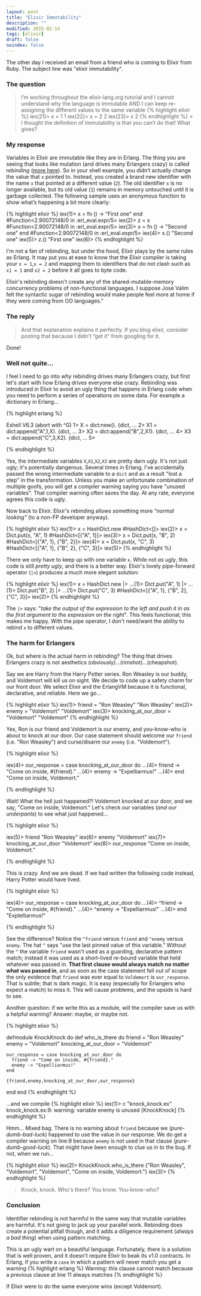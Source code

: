 ```yaml
---
layout: post
title: "Elixir Immutability"
description: ""
modified: 2015-02-14
tags: [elixir]
draft: false
noindex: false
---
```


The other day I received an email from a friend who is coming to Elixir from Ruby. The subject line
was "elixir immutability".

### The question

> I’m working throughout the elixir-lang.org tutorial and I cannot understand why the language
> is immutable AND I can keep re-assigning the different values to the same variable
> {% highlight elixir %}
 iex(21)> x = 1
 1
 iex(22)> x = 2
 2
 iex(23)> x
 2
{% endhighlight %} > I thought the definition of immutability is that you can’t do that!  What gives?


### My response
Variables in Elixir are immutable like they are in Erlang. The thing you are seeing that looks like mutation (and drives many Erlangers crazy) is called *rebinding* ([more here](http://en.wikipedia.org/wiki/Name_binding#Rebinding_and_mutation)). So in your shell example, you didn’t actually change the value that `x` pointed to. Instead, you created a brand new identifier with the name `x` that pointed at a different value (`2`). The old identifier `x` is no longer available, but its old value (`1`) remains in memory untouched until it is garbage collected. The following sample uses an anonymous function to show what’s happening a bit more clearly:

{% highlight elixir %}
iex(1)> x = fn () -> "First one" end
#Function<2.90072148/0 in :erl_eval.expr/5>
iex(2)> z = x
#Function<2.90072148/0 in :erl_eval.expr/5>
iex(3)> x = fn () -> "Second one" end
#Function<2.90072148/0 in :erl_eval.expr/5>
iex(4)> x.()
"Second one"
iex(5)> z.()
"First one"
iex(6)>
{% endhighlight %}

I'm not a fan of rebinding, but under the hood, Elixir plays by the same rules as Erlang. It may put you at ease to know that the Elixir compiler is taking your `x = 1`,`x = 2` and mapping them to identifiers that do not clash such as `x1 = 1` and `x2 = 2` before it all goes to byte code. 

Elixir's rebinding doesn't create any of the shared-mutable-memory concurrency problems of non-functional languages. I suppose José Valim felt the syntactic sugar of rebinding would make people feel more at home if they were coming from OO languages."

### The reply
> And that explanation explains it perfectly. If you blog elixir, consider posting that because I didn’t “get it” from googling for it.

Done!

### Well not quite...

I feel I need to go into _why_ rebinding drives many Erlangers crazy, but first let's start with how Erlang drives everyone else crazy. Rebinding was introduced in Elixir to avoid an ugly thing that happens in Erlang code when you need to perform a series of operations on some data. For example a dictionary in Erlang...

{% highlight erlang %}

Eshell V6.3  (abort with ^G)
1> X = dict:new().
{dict, ...
2> X1 = dict:append("A",1,X).
{dict, ...
3> X2 = dict:append("B",2,X1).
{dict, ...
4> X3 = dict:append("C",3,X2).
{dict, ...
5>

{% endhighlight %}

Yes, the intermediate variables `X`,`X1`,`X2`,`X3` are pretty darn ugly. It's not just ugly; it's potentially dangerous. Several times in Erlang, I've accidentally passed the wrong intermediate variable to a `dict` and as a result "lost a step" in the transformation. Unless you make an unfortunate combination of multiple goofs, you will get a compiler warning saying you have "unused variables". That compiler warning often saves the day. At any rate, everyone agrees this code is ugly.

Now back to Elixir. Elixir's rebinding allows something more _"normal looking"_ (to a non-FP developer anyway).

{% highlight elixir %}
iex(1)> x = HashDict.new
#HashDict<[]>
iex(2)> x = Dict.put(x, "A", 1)
#HashDict<[{"A", 1}]>
iex(3)> x = Dict.put(x, "B", 2)
#HashDict<[{"A", 1}, {"B", 2}]>
iex(4)> x = Dict.put(x, "C", 3)
#HashDict<[{"A", 1}, {"B", 2}, {"C", 3}]>
iex(5)>
{% endhighlight %}

There we only have to keep up with one variable `x`. While not _as ugly_, this code is still _pretty ugly_, and there is a better way. Elixir's lovely pipe-forward operator (`|>`) produces a much more elegant solution:

{% highlight elixir %}
iex(1)> x = HashDict.new |>
...(1)> Dict.put("A", 1) |>
...(1)> Dict.put("B", 2) |>
...(1)> Dict.put("C", 3)
#HashDict<[{"A", 1}, {"B", 2}, {"C", 3}]>
iex(2)>
{% endhighlight %}

The `|>` says: "*take the output of the expression to the left and push it in as the first argument to the expression on the right*". This feels functional; this makes me happy. With the pipe operator, I don't need/want the ability to rebind `x` to different values. 

### The harm for Erlangers

Ok, but where is the actual harm in rebinding? The thing that drives Erlangers crazy is not aesthetics (obviously)...(rimshot)...(cheapshot).

Say we are Harry from the Harry Potter series. Ron Weasley is our buddy, and Voldemort will kill us on sight. We decide to code up a safety charm for our front door. We select Elixir and the ErlangVM because it is functional, declarative, and reliable. Here we go...

{% highlight elixir %}
iex(1)> friend = "Ron Weasley"
"Ron Weasley"
iex(2)> enemy = "Voldemort"
"Voldemort"
iex(3)> knocking_at_our_door = "Voldemort"
"Voldemort"
{% endhighlight %}

Yes, Ron is our friend and Voldemort is our enemy, and you-know-who is about to knock at our door. Our case statement should welcome our `friend` (i.e. "Ron Weasley") and curse/disarm our `enemy` (i.e. "Voldemort").

{% highlight elixir %}

iex(4)> our_response = case knocking_at_our_door do
...(4)>   friend -> "Come on inside, #{friend}."
...(4)>   enemy -> "Expelliarmus!"
...(4)> end
"Come on inside, Voldemort."

{% endhighlight %}

Wait! What the hell just happened?! Voldemort knocked at our door, and we say, "Come on inside, Voldemort." Let's check our variables (_and our underpants_) to see what just happened...

{% highlight elixir %}

iex(5)> friend
"Ron Weasley"
iex(6)> enemy
"Voldemort"
iex(7)> knocking_at_our_door
"Voldemort"
iex(8)> our_response
"Come on inside, Voldemort."

{% endhighlight %}

This is crazy. And we are dead. If we had written the following code instead, Harry Potter would have lived.

{% highlight elixir %}

iex(4)> our_response = case knocking_at_our_door do
...(4)>   ^friend -> "Come on inside, #{friend}."
...(4)>   ^enemy -> "Expelliarmus!"
...(4)> end
"Explelliarmus!"

{% endhighlight %}

See the difference? Notice the `^friend` versus `friend` and `^enemy` versus `enemy`. The hat `^` says "use the last pinned value of this variable." Without the `^` the variable `friend` wasn't used as a guarding, declarative pattern match; instead it was used as a short-lived re-bound variable that held whatever was passed in. **That first clause would always match no matter what was passed in**, and as soon as the case statement fell out of scope the only evidence that `friend` was ever equal to `Voldemort` is `our_response`. That is subtle; that is dark magic. It is easy (especially for Erlangers who expect a match) to miss it. This will cause problems, and the upside is hard to see. 

Another question: if we write this as a module, will the compiler save us with a helpful warning? Answer: maybe, or maybe not.

{% highlight elixir %}

defmodule KnockKnock do 
  def who_is_there do
    friend = "Ron Weasley"
    enemy = "Voldemort"
    knocking_at_our_door = "Voldemort"

    our_response = case knocking_at_our_door do
      friend -> "Come on inside, #{friend}."
      enemy -> "Expelliarmus!"
    end

    {friend,enemy,knocking_at_our_door,our_response}
  end
end
{% endhighlight %}

...and we compile
{% highlight elixir %}
iex(1)> c "knock_knock.ex"
knock_knock.ex:9: warning: variable enemy is unused
[KnockKnock]
{% endhighlight %}

Hmm... Mixed bag. There is no warning about `friend` because we (_pure-dumb-bad-luck_) happened to use the value in our response. We do get a compiler warning on line:9 because `enemy` is not used in that clause (_pure-dumb-good-luck_). That might have been enough to clue us in to the bug. If not, when we run... 

{% highlight elixir %}
iex(2)> KnockKnock.who_is_there
{"Ron Weasley", "Voldemort", "Voldemort", "Come on inside, Voldemort."}
iex(3)>
{% endhighlight %}

> Knock, knock. 
> Who's there?
> You know. 
> You-know-who? 

### Conclusion
Identifier rebinding is not harmful in the same way that mutable variables are harmful. It's not going to jack up your parallel work. Rebinding does create a potential pitfall though, and it adds a diligence requirement (*always a bad thing*) when using pattern matching. 

This is an ugly wart on a beautiful language. Fortunately, there is a solution that is well proven, and it doesn't require Elixir to beak its v1.0 contracts. In Erlang, if you write a `case` in which a pattern will never match you get a warning 
{% highlight erlang %}
Warning: this clause cannot match because a previous clause at line 11
always matches 
{% endhighlight %}

If Elixir were to do the same everyone wins (except Voldemort).

